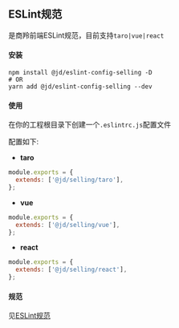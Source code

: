 ## ESLint规范
是商羚前端ESLint规范，目前支持`taro|vue|react`
#### 安装
```shell
npm install @jd/eslint-config-selling -D
# OR
yarn add @jd/eslint-config-selling --dev
```
#### 使用
在你的工程根目录下创建一个`.eslintrc.js`配置文件

配置如下:

- **taro**
```js
module.exports = {
  extends: ['@jd/selling/taro'],
};
```

- **vue**
```js
module.exports = {
  extends: ['@jd/selling/vue'],
};
```

- **react**
```js
module.exports = {
  extends: ['@jd/selling/react'],
};
```

#### 规范
见[ESLint规范](../es/rules/common)
